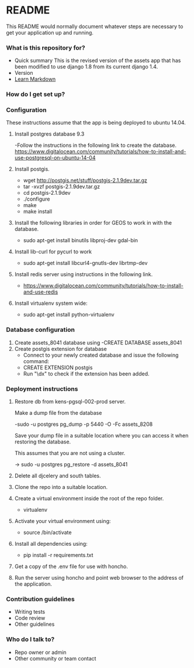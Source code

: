 # README #

This README would normally document whatever steps are necessary to get your application up and running.

### What is this repository for? ###

* Quick summary
  This is the revised version of the assets app that has been modified to use django 1.8 from its current django 1.4.
* Version
* [Learn Markdown](https://bitbucket.org/tutorials/markdowndemo)

### How do I get set up? ###


 ### Configuration ###

   These instructions assume that the app is being deployed to ubuntu 14.04.
 
 1. Install postgres database 9.3 

     -Follow the instructions in the following link to create the database. 
         https://www.digitalocean.com/community/tutorials/how-to-install-and-use-postgresql-on-ubuntu-14-04

 2. Install postgis. 

      * wget http://postgis.net/stuff/postgis-2.1.9dev.tar.gz
      * tar -xvzf postgis-2.1.9dev.tar.gz 
      * cd postgis-2.1.9dev
      * ./configure
      * make
      * make install

 3. Install the following libraries in order for GEOS to work in with the database.

     - sudo apt-get install binutils libproj-dev gdal-bin

 4. Install lib-curl for pycurl to work

     - sudo apt-get install libcurl4-gnutls-dev librtmp-dev

 5. Install redis server using instructions in the following link.

     - https://www.digitalocean.com/community/tutorials/how-to-install-and-use-redis

 6. Install virtualenv system wide:

     - sudo apt-get install python-virtualenv

 ### Database configuration ### 

  1. Create assets_8041 database using
     -CREATE DATABASE assets_8041
  2. Create postgis extension for database
      *  Connect to your newly created database and issue the following command:
        * CREATE EXTENSION postgis
        * Run "\dx" to check if the extension has been added.

  ### Deployment instructions ###
  
 
 1. Restore db from kens-pgsql-002-prod server.
    
    Make a dump file from the database  

     -sudo -u postgres pg_dump -p 5440 -O -Fc assets_8208 <path to your dump file>
     
    Save your dump file in a suitable location where you can access it when restoring the database.

    This assumes that you are not using a cluster.

    -> sudo -u postgres pg_restore -d assets_8041 <path to your dump file>

 2. Delete all djcelery and south tables.
 
 3. Clone the repo into a suitable location.

 4. Create a virtual environment inside the root of the repo folder.
     - virtualenv <name of your virtual environment>

 5. Activate your virtual environment using:
    - source <name of virtual environment>/bin/activate

 6. Install all dependencies using:

    - pip install -r requirements.txt

 7. Get a copy of the .env file for use with honcho.

 9. Run the server using honcho and point web browser to the address of the application.

### Contribution guidelines ###

* Writing tests
* Code review
* Other guidelines

### Who do I talk to? ###

* Repo owner or admin
* Other community or team contact
